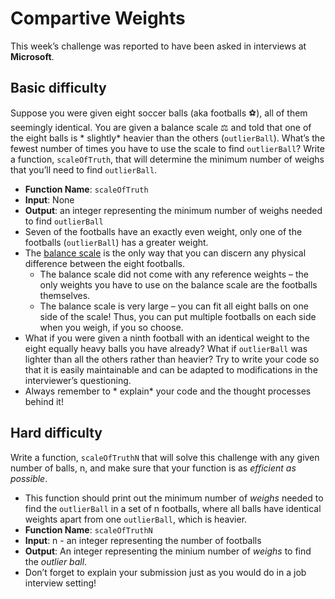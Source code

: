 # Compartive Weights

This week’s challenge was reported to have been asked in interviews at **Microsoft**.

## Basic difficulty

Suppose you were given eight soccer balls (aka footballs :soccer:), all of them seemingly identical. You are given a balance scale :balance_scale: and told that one of the eight balls is * slightly* heavier than the others (`outlierBall`). What’s the fewest number of times you have to use the scale to find `outlierBall`? Write a function, `scaleOfTruth`, that will determine the minimum number of weighs that you’ll need to find `outlierBall`.

* **Function Name**: `scaleOfTruth`
* **Input**: None
* **Output**: an integer representing the minimum number of weighs needed to find `outlierBall`
* Seven of the footballs have an exactly even weight, only one of the footballs (`outlierBall`) has a greater weight.
* The [balance scale](https://en.wikipedia.org/wiki/Weighing_scale#Balance_scales) is the only way that you can discern any physical difference between the eight footballs.
    * The balance scale did not come with any reference weights – the only weights you have to use on the balance scale are the footballs themselves.
    * The balance scale is very large – you can fit all eight balls on one side of the scale! Thus, you can put multiple footballs on each side when you weigh, if you so choose.
* What if you were given a ninth football with an identical weight to the eight equally heavy balls you have already? What if `outlierBall` was lighter than all the others rather than heavier? Try to write your code so that it is easily maintainable and can be adapted to modifications in the interviewer’s questioning.
* Always remember to * explain* your code and the thought processes behind it!

## Hard difficulty

Write a function, `scaleOfTruthN` that will solve this challenge with any given number of balls, n, and make sure that your function is as *efficient as possible*.

* This function should print out the minimum number of *weighs* needed to find the `outlierBall` in a set of n footballs, where all balls have identical weights apart from one `outlierBall`, which is heavier.
* **Function Name**: `scaleOfTruthN`
* **Input**: n - an integer representing the number of footballs
* **Output**: An integer representing the minium number of *weighs* to find the *outlier ball*.
* Don’t forget to explain your submission just as you would do in a job interview setting!
